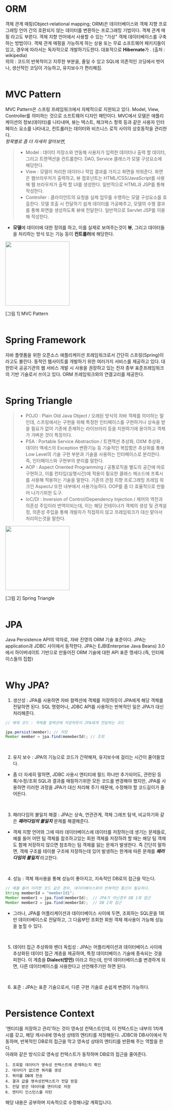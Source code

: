 # ORM
객체 관계 매핑(Object-relational mapping; ORM)은 데이터베이스와 객체 지향 프로그래밍 언어 간의 호환되지 않는 데이터를 변환하는 프로그래밍 기법이다. 객체 관계 매핑 라고도 부른다. 객체 지향 언어에서 사용할 수 있는 "가상" 객체 데이터베이스를 구축하는 방법이다. 객체 관계 매핑을 가능하게 하는 상용 또는 무료 소프트웨어 패키지들이 있고, 경우에 따라서는 독자적으로 개발하기도한다. 대표적으로 **Hibernate**가 . (출처 : wikipedia) <br>
의의 : 코드의 반복적이고 지루한 부분을, 줄일 수 있고 SQL에 의존적인 코딩에서 벗어나, 생산적인 코딩이 가능하고, 유지보수가 편리해짐.
<br><br>

# MVC Pattern
MVC Pattern은 스프링 프레임워크에서 자체적으로 지원되고 있다. Model, View, Controller를 의미하는 것으로 소프트웨어 디자인 패턴이다. MVC에서 모델은 애플리케이션의 정보(데이터)를 나타내며, 뷰는 텍스트, 체크박스 항목 등과 같은 사용자 인터페이스 요소를 나타내고, 컨트롤러는 데이터와 비즈니스 로직 사이의 상호동작을 관리한다. <br>
*항목별로 좀 더 자세히 알아보면,* <br>
> - Model : 데이터 저장소와 연동해 사용자가 입력한 데이터나 출력 할 데이터, 그리고 트랜잭션을 컨트롤한다. DAO, Service 클래스가 모델 구성요소에 해당한다.
> - View : 모델이 처리한 데이터나 작업 결과를 가지고 화면을 띄워준다. 화면은 웹브라우저가 출력하고, 뷰 컴포넌트는 HTML/CSS/JavaScript를 사용해 웹 브라우저가 출력 할 UI를 생성한다. 일반적으로 HTML과 JSP를 통해 작성한다.
> - Controller : 클라이언트의 요청을 실제 업무를 수행하는 모델 구성요소를 호출한다. 모델 호출 시 전달하기 쉽게 데이터를 가공해주고, 모델의 수행 결과를 통해 화면을 생성하도록 뷰에 전달한다. 일반적으로 Servlet JSP를 이용해 작성한다.
- **모델**에 데이터에 대한 정의를 하고, 이를 실제로 보여주는것이 **뷰**, 그리고 데이터들을 처리하는 방식 또는 기능 등이 **컨트롤러**에 해당한다.

<img src="https://github.com/minuk8932/What-is-JPA/blob/master/img/mvc-pattern.png" width=200>

[그림 1] MVC Pattern
<br><br>

# Spring Framework
자바 플랫폼을 위한 오픈소스 애플리케이션 프레임워크로서 간단히 스프링(Spring)이라고도 불린다.
동적인 웹사이트를 개발하기 위한 여러가지 서비스를 제공하고 있다.
대한민국 공공기관의 웹 서비스 개발 시 사용을 권장하고 있는 전자 종부 표준프레임워크의 기반 기술로서 쓰이고 있다.
ORM 프레임워크와의 연결고리를 제공한다.
<br><br>

# Spring Triangle
> - POJO : Plain Old Java Object / 오래된 방식의 자바 객체를 의미하는 말인데, 스프링에서는 구현을 위해 특정한 인터페이스를 구현하거나 상속을 받을 필요가 없어 기존에 존재하는 라이브러리 등을 지원하기에 용이하고 객체가 가벼운 것이 특징이다.
> - PSA : Portable Service Abstraction / 트랜잭션 추상화, OXM 추상화 , 데이터 액세스의 Exception 변환기능 등 기술적인 복잡함은 추상화를 통해 Low Level의 기술 구현 부분과 기술을 사용하는 인터페이스로 분리한다. 즉, 인터페이스와 구현부의 분리를 말한다.
> - AOP : Aspect Oriented Programming / 공통로직을 별도의 공간에 따로 구현하고, 이를 런타임(실행시간)에 적용이 필요한 클래스 메소드에 프록시를 사용해 적용하는 기술을 말한다. 기존의 관점 지향 프로그래밍 프레임 워크인 AspectJ 또한 내부에서 사용가능하다. OOP를 좀 더 효율적으로 만들어 나가기위한 도구.
> - IoC/DI : Inversion of Control/Dependency Injection / 제어의 역전과 의존성 주입이라 번역이되는데, 이는 해당 컨테이너가 객체의 생성 및 관계설정, 의존성 주입을 통해 개발자가 직접하지 않고 프레임워크가 대신 맡아서 처리하는것을 말한다.

<img src="https://github.com/minuk8932/What-is-ORM/blob/master/img/spring-triangle.png" width=200>

[그림 2] Spring Triangle
<br><br>

# JPA
Java Persistence API의 약자로, 자바 진영의 ORM 기술 표준이다. JPA는 application과 JDBC 사이에서 동작한다. JPA는 EJB(Enterprise Java Beans) 3.0에서 하이버네이트 기반으로 만들어진 ORM 기술에 대한 API 표준 명세다.(즉, 인터페이스들의 집합)
<br><br>

# Why JPA?
1. 생산성 : JPA를 사용하면 자바 컬렉션에 객체를 저장하듯이 JPA에게 해당 객체를 전달하면 된다. SQL 명령어나, JDBC API를 사용하는 반복적인 일은 JPA가 대신 처리해준다. <br>
```Java
// 예제 코드 : 객체를 컬렉션에 저장하듯이 JPA에게 전달하는 코드

jpa.persist(member); // 저장
Member member = jpa.find(memeberId); // 조회
```
<br>

2. 유지 보수 : JPA의 기능으로 코드가 간략해져, 유지보수에 걸리는 시간이 줄어들었다.
- 좀 더 자세히 말하면, JDBC 사용시 엔티티에 필드 하나만 추가되어도, 관련된 등록/수정/조회 SQL과 결과를 매핑하기위한 모든 코드를 변경해야 했지만, JPA를 사용하면 이러한 과정을 JPA가 대신 처리해 주기 때문에, 수정해야 할 코드길이가 줄어든다.
<br>

3. 패러다임의 불일치 해결 : JPA는 상속, 연관관계, 객체 그래프 탐색, 비교하기와 같은 **_패러다임의 불일치_** 문제를 해결해준다.
- 객체 지향 언어와 그에 따라 데이터베이스에 데이터를 저장하는데 생기는 문제들로, 예를 들어 어떤 팀 객체를 참조하고있는 회원 객체를 저장하려 할 때는 해당 팀 객체도 함께 저장하지 않으면 참조하는 팀 객체를 잃는 문제가 발생한다. 즉 간단히 말하면, 객체 구조를 테이블 구조에 저장하는데 있어 발생하는 한계에 따른 문제를 **_패러다임의 불일치_** 라고한다.
<br>

4. 성능 : 객체 재사용을 통해 성능이 좋아지고, 지속적인 DB로의 접근을 막는다. <br>
```Java
// 예를 들어 이러한 코드 같은 경우, 데이터베이스와의 반복적인 통신이 필요하다.
String memberId = "memberId1";
Member member1 = jpa.find(memberId);  // JPA가 아닌경우 DB 1회 접근
Member member2 = jpa.find(memberId);  // DB 2회 접근
```
- 그러나, JPA를 어플리케이션과 데이터베이스 사이에 두면, 조회하는 SQL문을 1회만 데이터베이스로 전달하고, 그 다음부턴 조회한 회원 객체 재사용이 가능해 성능을 높힐 수 있다.
<br>

5. 데이터 접근 추상화와 벤더 독립성 : JPA는 어플리케이션과 데이터베이스 사이에 추상화된 데이터 접근 계층을 제공하여, 특정 데이터베이스 기술에 종속되는 것을 피한다. 이 계층을 **Dialect(방언)** 이라고 하는데, 만약 데이터베이스를 변경하게 되면, 다른 데이터베이스를 사용한다고 선언해주기만 하면 된다.
<br>

6. 표준 : JPA는 표준 기술으로서, 다른 구현 기술로 손쉽게 변경이 가능하다.
<br><br>

# Persistence Context
'엔티티를 저장하고 관리'하는 것이 영속성 컨텍스트인데, 이 컨텍스트는 내부의 1차캐시를 갖고, 해당 캐시내에 영속성 상태의 엔티티를 저장해둔다.
JDBC와 DB사이에서 작동하며, 반복적인 DB로의 접근을 막고 영속성 상태의 엔티티를 반환해 주는 역할을 한다.<br>
아래와 같은 방식으로 영속성 컨텍스트가 동작하며 DB로의 접근을 줄여준다.<br>
```
1. 조회할 데이터가 영속성 컨텍스트에 존재하는지 확인
2. 데이터가 없으면 쿼리를 생성
3. 쿼리를 DB에 전송
4. 결과 값을 영속성컨텍스트가 전달 받음
5. 전달 받은 데이터를 엔티티로 저장
6. 엔티티 인스턴스를 리턴
```

해당 내용은 공부하며 지속적으로 수정해나갈 계획입니다.
